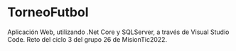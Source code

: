 # TorneoFutbol
Aplicación Web, utilizando .Net Core y SQLServer, a través de Visual Studio Code. Reto del ciclo 3 del grupo 26 de MisionTic2022.
